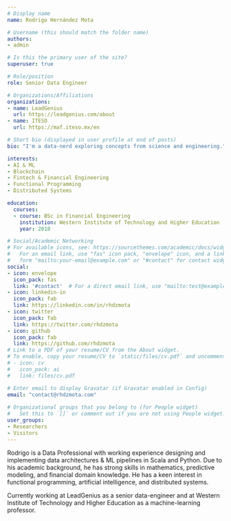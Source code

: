 ```yaml
---
# Display name
name: Rodrigo Hernández Mota 

# Username (this should match the folder name)
authors:
- admin

# Is this the primary user of the site?
superuser: true

# Role/position
role: Senior Data Engineer

# Organizations/Affiliations
organizations:
- name: LeadGenius
  url: https://leadgenius.com/about
- name: ITESO
  url: https://maf.iteso.mx/en

# Short bio (displayed in user profile at end of posts)
bio: "I'm a data-nerd exploring concepts from science and engineering."

interests:
- AI & ML
- Blockchain
- Fintech & Financial Engineering
- Functional Programming
- Distributed Systems

education:
  courses:
  - course: BSc in Financial Engineering
    institution: Western Institute of Technology and Higher Education
    year: 2018

# Social/Academic Networking
# For available icons, see: https://sourcethemes.com/academic/docs/widgets/#icons
#   For an email link, use "fas" icon pack, "envelope" icon, and a link in the
#   form "mailto:your-email@example.com" or "#contact" for contact widget.
social:
- icon: envelope
  icon_pack: fas
  link: '#contact'  # For a direct email link, use "mailto:test@example.org".
- icon: linkedin-in
  icon_pack: fab
  link: https://linkedin.com/in/rhdzmota
- icon: twitter
  icon_pack: fab
  link: https://twitter.com/rhdzmota
- icon: github
  icon_pack: fab
  link: https://github.com/rhdzmota
# Link to a PDF of your resume/CV from the About widget.
# To enable, copy your resume/CV to `static/files/cv.pdf` and uncomment the lines below.  
# - icon: cv
#   icon_pack: ai
#   link: files/cv.pdf

# Enter email to display Gravatar (if Gravatar enabled in Config)
email: "contact@rhdzmota.com"
  
# Organizational groups that you belong to (for People widget)
#   Set this to `[]` or comment out if you are not using People widget.  
user_groups:
- Researchers
- Visitors
---
```


Rodrigo is a Data Professional with working experience designing and implementing data architectures & ML pipelines in Scala and Python. Due to his academic background, he has strong skills in mathematics, predictive modeling, and financial domain knowledge. He has a keen interest in functional programming, artificial intelligence, and distributed systems. 

Currently working at LeadGenius as a senior data-engineer and at Western Institute of Technology and Higher Education as a machine-learning professor. 
